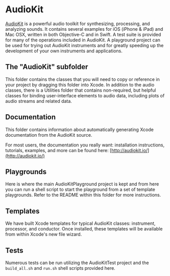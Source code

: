 AudioKit
========

[AudioKit](http://audiokit.io/) is a powerful audio toolkit for synthesizing, processing, and analyzing sounds.  It contains several examples for iOS (iPhone & iPad) and Mac OSX, written in both Objective-C and in Swift.  A test suite is provided for many of the operations included in AudioKit.  A playground project can be used for trying out AudioKit instruments and for greatly speeding up the development of your own instruments and applications.

The "AudioKit" subfolder
------------------------
This folder contains the classes that you will need to copy or reference in your project by dragging this folder into Xcode. In addition to the audio classes, there is a Utilities folder that contains non-required, but helpful classes for binding user-interface elements to audio data, including plots of audio streams and related data.

Documentation
-------------
This folder contains information about automatically generating Xcode documentation from the AudioKit source.

For most users, the documentation you really want: installation instructions, tutorials, examples, and more can be found here: [http://audiokit.io/](http://audiokit.io/)

Playgrounds
-----------
Here is where the main AudioKitPlayground project is kept and from here you can run a shell script to start the playground from a set of template playgrounds.  Refer to the README within this folder for more instructions.

Templates
---------
We have built Xcode templates for typical AudioKit classes: instrument, processor, and conductor.  Once installed, these templates will be available from within Xcode's new file wizard.

Tests
-----
Numerous tests can be run utilizing the AudioKitTest project and the `build_all.sh` and `run.sh` shell scripts provided here.

